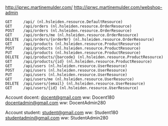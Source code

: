
http://iprwc.martinemulder.com/
http://iprwc.martinemulder.com/webshop-admin

    GET     /api/ (nl.hsleiden.resource.DefaultResource)
    GET     /api/orders (nl.hsleiden.resource.OrderResource)
    POST    /api/orders (nl.hsleiden.resource.OrderResource)
    GET     /api/orders/me (nl.hsleiden.resource.OrderResource)
    DELETE  /api/orders/{orderNr} (nl.hsleiden.resource.OrderResource)
    GET     /api/products (nl.hsleiden.resource.ProductResource)
    POST    /api/products (nl.hsleiden.resource.ProductResource)
    PUT     /api/products (nl.hsleiden.resource.ProductResource)
    DELETE  /api/products/{barcode} (nl.hsleiden.resource.ProductResource)
    GET     /api/products/{id} (nl.hsleiden.resource.ProductResource)
    GET     /api/users (nl.hsleiden.resource.UserResource)
    POST    /api/users (nl.hsleiden.resource.UserResource)
    PUT     /api/users (nl.hsleiden.resource.UserResource)
    GET     /api/users/me (nl.hsleiden.resource.UserResource)
    DELETE  /api/users/{email} (nl.hsleiden.resource.UserResource)
    GET     /api/users/{id} (nl.hsleiden.resource.UserResource)

Account docent:
docent@gmail.com ww: Docent180
docentadmin@gmail.com ww: DocentAdmin280

Account student:
student@gmail.com ww: Student180
studentadmin@gmail.com ww: StudentAdmin280
